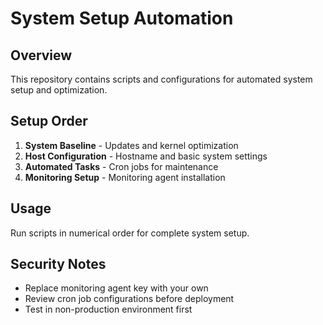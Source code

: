 # System Setup Automation

## Overview
This repository contains scripts and configurations for automated system setup and optimization.

## Setup Order
1. **System Baseline** - Updates and kernel optimization
2. **Host Configuration** - Hostname and basic system settings
3. **Automated Tasks** - Cron jobs for maintenance
4. **Monitoring Setup** - Monitoring agent installation

## Usage
Run scripts in numerical order for complete system setup.

## Security Notes
- Replace monitoring agent key with your own
- Review cron job configurations before deployment
- Test in non-production environment first